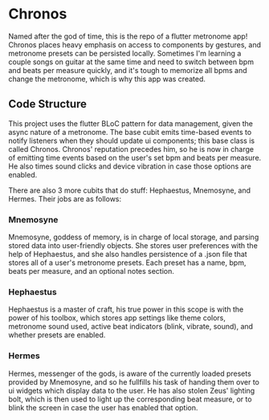 # Chronos

Named after the god of time, this is the repo of a flutter metronome app! Chronos places heavy emphasis on access to components by gestures, and metronome presets can be persisted locally. Sometimes I'm learning a couple songs on guitar at the same time and need to switch between bpm and beats per measure quickly, and it's tough to memorize all bpms and change the metronome, which is why this app was created.

## Code Structure

This project uses the flutter BLoC pattern for data management, given the async nature of a metronome. The base cubit emits time-based events to notify listeners when they should update ui components; this base class is called Chronos. Chronos' reputation precedes him, so he is now in charge of emitting time events based on the user's set bpm and beats per measure. He also times sound clicks and device vibration in case those options are enabled.

There are also 3 more cubits that do stuff: Hephaestus, Mnemosyne, and Hermes. Their jobs are as follows:

### Mnemosyne

Mnemosyne, goddess of memory, is in charge of local storage, and parsing stored data into user-friendly objects. She stores user preferences with the help of Hephaestus, and she also handles persistence of a .json file that stores all of a user's metronome presets. Each preset has a name, bpm, beats per measure, and an optional notes section.

### Hephaestus

Hephaestus is a master of craft, his true power in this scope is with the power of his toolbox, which stores app settings like theme colors, metronome sound used, active beat indicators (blink, vibrate, sound), and whether presets are enabled.

### Hermes

Hermes, messenger of the gods, is aware of the currently loaded presets provided by Mnemosyne, and so he fullfills his task of handing them over to ui widgets which display data to the user. He has also stolen Zeus' lighting bolt, which is then used to light up the corresponding beat measure, or to blink the screen in case the user has enabled that option.
